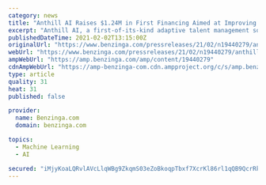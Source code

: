 ```yaml
---
category: news
title: "Anthill AI Raises $1.24M in First Financing Aimed at Improving the Future of Work Through Machine Learning Technology"
excerpt: "Anthill AI, a first-of-its-kind adaptive talent management software, secures $1.24M in their first funding round led by Origin"
publishedDateTime: 2021-02-02T13:15:00Z
originalUrl: "https://www.benzinga.com/pressreleases/21/02/n19440279/anthill-ai-raises-1-24m-in-first-financing-aimed-at-improving-the-future-of-work-through-machine-l"
webUrl: "https://www.benzinga.com/pressreleases/21/02/n19440279/anthill-ai-raises-1-24m-in-first-financing-aimed-at-improving-the-future-of-work-through-machine-l"
ampWebUrl: "https://amp.benzinga.com/amp/content/19440279"
cdnAmpWebUrl: "https://amp-benzinga-com.cdn.ampproject.org/c/s/amp.benzinga.com/amp/content/19440279"
type: article
quality: 31
heat: 31
published: false

provider:
  name: Benzinga.com
  domain: benzinga.com

topics:
  - Machine Learning
  - AI

secured: "iMjyKoaLQRvlAVcLlqWBg9ZkqmS03eZoBkoqpTbxf7XcrKl86rl1qQB9QcrRkNYp8udGENEkCeejntkKR1uDidQdxYIXzBDTmFWsnSWs7MLSdHKB5cUgbAWWuE+KDJxTq52kUAuKc4ORKXHh6vtkg5Ks78LyAm9Qw3GSGcpqWLIxs3PODQyVafiFyF1iSP5PKgae8qtnwwXpFgCkw9ZZjvPr4nVrUv+bwYz1QHbZwnpIbhDRn2xXQsMm+JP3CiL6dapRw7NTFpb5+H3YKBs4hGHeCYRj2ZGzgKccDFGeIv9z4WtbslwBEGSnWck0pjC8XLDBDv1nghQ3Tky3EhyUP5kxwHlS5og59BSuUQeNrUI=;QJGWnWTmNepo0rdsuq37UQ=="
---
```



